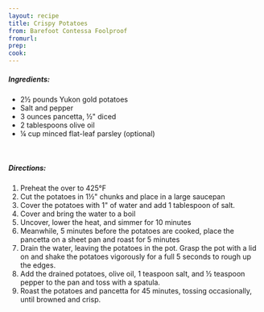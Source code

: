```yaml
---
layout: recipe
title: Crispy Potatoes
from: Barefoot Contessa Foolproof
fromurl: 
prep: 
cook: 
---
```


##### Ingredients:

* 2½ pounds Yukon gold potatoes
* Salt and pepper
* 3 ounces pancetta, ½" diced
* 2 tablespoons olive oil
* ¼ cup minced flat-leaf parsley (optional)

<br>

##### Directions:

1. Preheat the over to 425°F
2. Cut the potatoes in 1½" chunks and place in a large saucepan
3. Cover the potatoes with 1" of water and add 1 tablespoon of salt. 
4. Cover and bring the water to a boil
5. Uncover, lower the heat, and simmer for 10 minutes
6. Meanwhile, 5 minutes before the potatoes are cooked, place the pancetta on a sheet pan and roast for 5 minutes 
7. Drain the water, leaving the potatoes in the pot. Grasp the pot with a lid on and shake the potatoes vigorously for a full 5 seconds to rough up the edges.
8. Add the drained potatoes, olive oil, 1 teaspoon salt, and ½ teaspoon pepper to the pan and toss with a spatula. 
9. Roast the potatoes and pancetta for 45 minutes, tossing occasionally, until browned and crisp.
